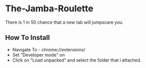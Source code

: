 # The-Jamba-Roulette
There is 1 in 50 chance that a new tab will jumpscare you.

## How To Install

- Navigate To - chrome://extensions/
- Set "Developer mode" on
- Click on "Load unpacked" and select the folder that i attached.
